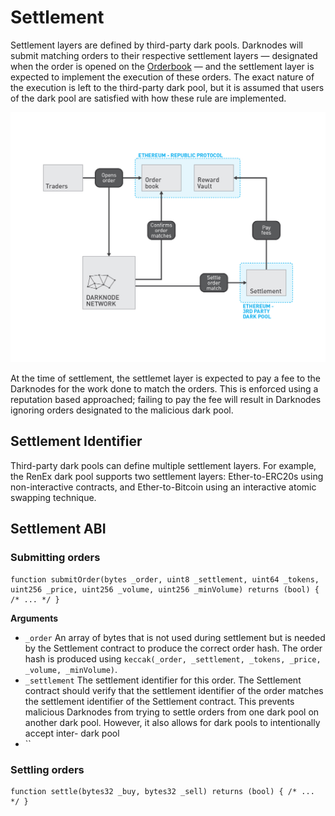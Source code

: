 # Settlement

Settlement layers are defined by third-party dark pools. Darknodes will submit matching orders to their respective settlement layers — designated when the order is opened on the [Orderbook](./04-orderbook.md) — and the settlement layer is expected to implement the execution of these orders. The exact nature of the execution is left to the third-party dark pool, but it is assumed that users of the dark pool are satisfied with how these rule are implemented.

![Overview](./images/05-settlement-overview.jpg "Overview")

At the time of settlement, the settlemet layer is expected to pay a fee to the Darknodes for the work done to match the orders. This is enforced using a reputation based approached; failing to pay the fee will result in Darknodes ignoring orders designated to the malicious dark pool.

## Settlement Identifier

Third-party dark pools can define multiple settlement layers. For example, the RenEx dark pool supports two settlement layers: Ether-to-ERC20s using non-interactive contracts, and Ether-to-Bitcoin using an interactive atomic swapping technique.

## Settlement ABI

### Submitting orders

```sol
function submitOrder(bytes _order, uint8 _settlement, uint64 _tokens, uint256 _price, uint256 _volume, uint256 _minVolume) returns (bool) { /* ... */ }
```

**Arguments**

- `_order`
  An array of bytes that is not used during settlement but is needed by the Settlement contract to produce the correct order hash. The order hash is produced using `keccak(_order, _settlement, _tokens, _price, _volume, _minVolume)`.
- `_settlement`
  The settlement identifier for this order. The Settlement contract should verify that the settlement identifier of the order matches the settlement identifier of the Settlement contract. This prevents malicious Darknodes from trying to settle orders from one dark pool on another dark pool. However, it also allows for dark pools to intentionally accept inter- dark pool 
- ``

### Settling orders

```sol
function settle(bytes32 _buy, bytes32 _sell) returns (bool) { /* ... */ }
```
